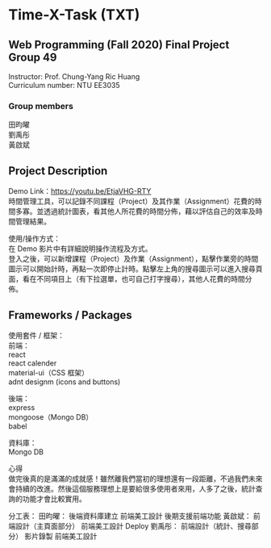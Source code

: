 # Time-X-Task (TXT)

## Web Programming (Fall 2020) Final Project Group 49
Instructor: Prof. Chung-Yang Ric Huang <br>
Curriculum number: NTU EE3035
### Group members
田昀曜<br>
劉禹彤<br>
黃啟斌

## Project Description
Demo Link：https://youtu.be/EtjaVHG-RTY<br>
時間管理工具，可以記錄不同課程（Project）及其作業（Assignment）花費的時間多寡。並透過統計圖表，看其他人所花費的時間分佈，藉以評估自己的效率及時間管理結果。<br>

使用/操作方式：<br>
在 Demo 影片中有詳細說明操作流程及方式。<br>
登入之後，可以新增課程（Project）及作業（Assignment），點擊作業旁的時間圖示可以開始計時，再點一次即停止計時。點擊左上角的搜尋圖示可以進入搜尋頁面，看在不同項目上（有下拉選單，也可自己打字搜尋），其他人花費的時間分佈。<br>

## Frameworks / Packages
使用套件 / 框架：<br>
前端：<br>
react<br>
react calender<br>
material-ui（CSS 框架）<br>
adnt designm (icons and buttons)<br>

後端：<br>
express<br>
mongoose（Mongo DB）<br>
babel<br>

資料庫：<br>
Mongo DB<br>

心得<br>
做完後真的是滿滿的成就感！雖然離我們當初的理想還有一段距離，不過我們未來會持續的改進。然後這個服務理想上是要給很多使用者來用，人多了之後，統計查詢的功能才會比較實用。

分工表：
田昀曜：
後端資料庫建立
前端美工設計
後期支援前端功能
黃啟斌：
前端設計（主頁面部分）
前端美工設計
Deploy
劉禹彤：
前端設計（統計、搜尋部分）
影片錄製
前端美工設計
